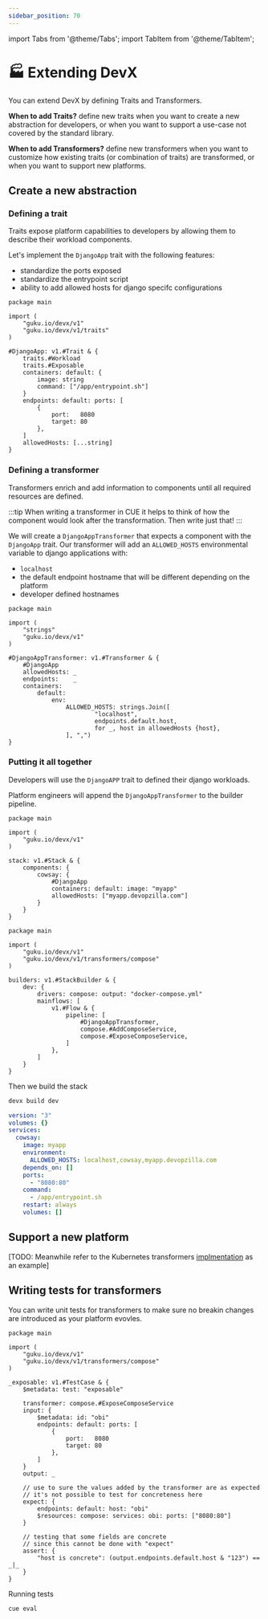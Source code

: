 ```yaml
---
sidebar_position: 70
---
```


import Tabs from '@theme/Tabs';
import TabItem from '@theme/TabItem';

# 🏭 Extending DevX

You can extend DevX by defining Traits and Transformers.

**When to add Traits?**
define new traits when you want to create a new abstraction for developers, or when you want to support a use-case not covered by the standard library.

**When to add Transformers?**
define new transformers when you want to customize how existing traits (or combination of traits) are transformed, or when you want to support new platforms.


## Create a new abstraction
### Defining a trait

Traits expose platform capabilities to developers by allowing them to describe their workload components.

Let's implement the `DjangoApp` trait with the following features:
+ standardize the ports exposed
+ standardize the entrypoint script
+ ability to add allowed hosts for django specifc configurations
```cue title="traits.cue"
package main

import (
	"guku.io/devx/v1"
	"guku.io/devx/v1/traits"
)

#DjangoApp: v1.#Trait & {
	traits.#Workload
	traits.#Exposable
	containers: default: {
		image: string
		command: ["/app/entrypoint.sh"]
	}
	endpoints: default: ports: [
		{
			port:   8080
			target: 80
		},
	]
	allowedHosts: [...string]
}
```

### Defining a transformer

Transformers enrich and add information to components until all required resources are defined.

:::tip
When writing a transformer in CUE it helps to think of how the component would look after the transformation. Then write just that!
:::

We will create a `DjangoAppTransformer` that expects a component with the `DjangoApp` trait. Our transformer will add an `ALLOWED_HOSTS` environmental variable to django applications with:
+ `localhost`
+ the default endpoint hostname that will be different depending on the platform
+ developer defined hostnames
```cue title="transformers.cue"
package main

import (
	"strings"
	"guku.io/devx/v1"
)

#DjangoAppTransformer: v1.#Transformer & {
	#DjangoApp
	allowedHosts: _
	endpoints:    _
	containers:
		default:
			env:
				ALLOWED_HOSTS: strings.Join([
						"localhost",
						endpoints.default.host,
						for _, host in allowedHosts {host},
				], ",")
}
```

### Putting it all together

Developers will use the `DjangoAPP` trait to defined their django workloads.

Platform engineers will append the `DjangoAppTransformer` to the builder pipeline.

<Tabs>
<TabItem value="stack.cue" label="stack.cue" default>

```cue title="stack.cue"
package main

import (
	"guku.io/devx/v1"
)

stack: v1.#Stack & {
	components: {
		cowsay: {
			#DjangoApp
			containers: default: image: "myapp"
			allowedHosts: ["myapp.devopzilla.com"]
		}
	}
}
```

</TabItem>

<TabItem value="builder.cue" label="builder.cue" default>

```cue title="builder.cue"
package main

import (
	"guku.io/devx/v1"
	"guku.io/devx/v1/transformers/compose"
)

builders: v1.#StackBuilder & {
	dev: {
		drivers: compose: output: "docker-compose.yml"
		mainflows: [
			v1.#Flow & {
				pipeline: [
					#DjangoAppTransformer,
					compose.#AddComposeService,
					compose.#ExposeComposeService,
				]
			},
		]
	}
}
```

</TabItem>
</Tabs>

Then we build the stack

```bash
devx build dev
```

```yaml title="docker-compose.yml"
version: "3"
volumes: {}
services:
  cowsay:
    image: myapp
    environment:
      ALLOWED_HOSTS: localhost,cowsay,myapp.devopzilla.com
    depends_on: []
    ports:
      - "8080:80"
    command:
      - /app/entrypoint.sh
    restart: always
    volumes: []
```

## Support a new platform

[TODO: Meanwhile refer to the Kubernetes transformers [implmentation](https://github.com/devopzilla/guku-devx/blob/main/pkg/guku.io/devx/v1/transformers/kubernetes/transformers.cue) as an example]


## Writing tests for transformers

You can write unit tests for transformers to make sure no breakin changes are introduced as your platform evovles.

```cue
package main

import (
	"guku.io/devx/v1"
	"guku.io/devx/v1/transformers/compose"
)

_exposable: v1.#TestCase & {
	$metadata: test: "exposable"

	transformer: compose.#ExposeComposeService
	input: {
		$metadata: id: "obi"
		endpoints: default: ports: [
			{
				port:   8080
				target: 80
			},
		]
	}
	output: _

    // use to sure the values added by the transformer are as expected
    // it's not possible to test for concreteness here
	expect: {
		endpoints: default: host: "obi"
		$resources: compose: services: obi: ports: ["8080:80"]
	}

    // testing that some fields are concrete 
    // since this cannot be done with "expect"
	assert: {
		"host is concrete": (output.endpoints.default.host & "123") == _|_
	}
}
```

Running tests

```bash
cue eval
```
